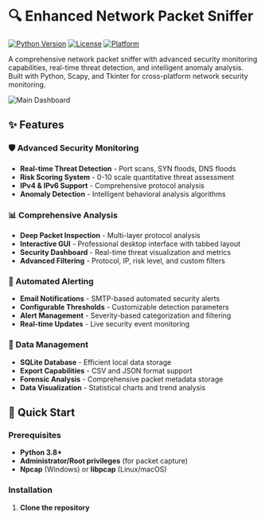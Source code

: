 # 🔍 Enhanced Network Packet Sniffer

[![Python Version](https://img.shields.io/badge/python-3.8%2B-blue)](https://python.org)
[![License](https://img.shields.io/badge/license-MIT-green)](LICENSE)
[![Platform](https://img.shields.io/badge/platform-Windows%20%7C%20Linux%20%7C%20macOS-lightgrey)](https://github.com/samratsawant/enhanced-network-packet-sniffer)

A comprehensive network packet sniffer with advanced security monitoring capabilities, real-time threat detection, and intelligent anomaly analysis. Built with Python, Scapy, and Tkinter for cross-platform network security monitoring.

![Main Dashboard](docs/images/screenshot_main.png)

## ✨ Features

### 🛡️ Advanced Security Monitoring
- **Real-time Threat Detection** - Port scans, SYN floods, DNS floods
- **Risk Scoring System** - 0-10 scale quantitative threat assessment
- **IPv4 & IPv6 Support** - Comprehensive protocol analysis
- **Anomaly Detection** - Intelligent behavioral analysis algorithms

### 📊 Comprehensive Analysis
- **Deep Packet Inspection** - Multi-layer protocol analysis
- **Interactive GUI** - Professional desktop interface with tabbed layout
- **Security Dashboard** - Real-time threat visualization and metrics
- **Advanced Filtering** - Protocol, IP, risk level, and custom filters

### 🚨 Automated Alerting
- **Email Notifications** - SMTP-based automated security alerts
- **Configurable Thresholds** - Customizable detection parameters
- **Alert Management** - Severity-based categorization and filtering
- **Real-time Updates** - Live security event monitoring

### 💾 Data Management
- **SQLite Database** - Efficient local data storage
- **Export Capabilities** - CSV and JSON format support
- **Forensic Analysis** - Comprehensive packet metadata storage
- **Data Visualization** - Statistical charts and trend analysis

## 🚀 Quick Start

### Prerequisites

- **Python 3.8+**
- **Administrator/Root privileges** (for packet capture)
- **Npcap** (Windows) or **libpcap** (Linux/macOS)

### Installation

1. **Clone the repository**

